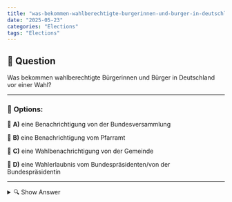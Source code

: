 ```yaml
---
title: "was-bekommen-wahlberechtigte-burgerinnen-und-burger-in-deutschland-vor-einer-wahl"
date: "2025-05-23"
categories: "Elections"
tags: "Elections"
---
```


## 📌 **Question**

Was bekommen wahlberechtigte Bürgerinnen und Bürger in Deutschland vor einer Wahl?



---

### 📝 **Options:**

🔘 **A)** eine Benachrichtigung von der Bundesversammlung

🔘 **B)** eine Benachrichtigung vom Pfarramt

🔘 **C)** eine Wahlbenachrichtigung von der Gemeinde

🔘 **D)** eine Wahlerlaubnis vom Bundespräsidenten/von der Bundespräsidentin

---

<details>
  <summary>🔍 Show Answer</summary>

  <p>
💡  <b>Correct Answer:</b>  c
  </p>
  <p>
    📖<b>Explanation:</b>
    In Deutschland erhalten wahlberechtigte Bürgerinnen und Bürger vor einer Wahl eine Wahlbenachrichtigung von ihrer Gemeinde. Diese Benachrichtigung informiert über den Wahltermin, den Ort des Wahllokals und andere wichtige Details zur Wahl. Die Wahlbenachrichtigung ist ein wesentlicher Bestandteil des Wahlprozesses, da sie sicherstellt, dass die Wähler korrekt informiert sind und ihre Stimme abgeben können. Optionen wie eine Benachrichtigung von der Bundesversammlung, dem Pfarramt oder eine Wahlerlaubnis vom Bundespräsidenten sind keine regulären Bestandteile dieses Verfahrens.
  </p>
</details>
